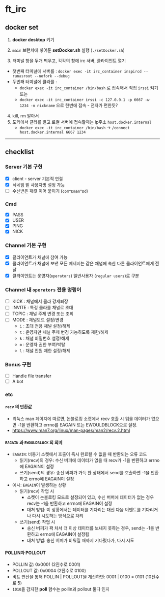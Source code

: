 # ft_irc

## docker set

1. **docker desktop** 키기

2. `main` 브런치에 넣어둔 **setDocker.sh** 실행 (`./setDocker.sh`)

3. 터미널 창을 두개 띄우고, 각각의 창에 irc 서버, 클라이언트 열기
- 첫번째 터미널에 서버를 : `docker exec -it irc_container inspircd --runasroot --nofork --debug`
- 두번째 터미널에 클라를 :
	- `docker exec -it irc_container /bin/bash` 로 접속해서 직접 `irssi` 켜기 또는  
	- `docker exec -it irc_container irssi -c 127.0.0.1 -p 6667 -w 1234 -n nickname` 으로 한번에 접속 - 전자가 편한듯? 
4. kill, rm 알아서
5. 도커에서 클라를 열고 로컬 서버에 접속할때는 ip주소 `host.docker.internal`
	- `docker exec -it irc_container /bin/bash` -> `/connect host.docker.internal 6667 1234`

__________

## checklist
### Server 기본 구현
- [x] client - server 기본적 연결
- [x] 닉네임 밑 사용자명 설정 가능
- [ ] 수신받은 패킷 이어 붙이기 (`com^Dman^Dd`)

### Cmd
- [x] PASS
- [x] USER
- [x] PING
- [x] NICK

### Channel 기본 구현
- [x] 클라이언트가 채널에 참여 가능
- [x] 클라이언트가 채널에 보낸 모든 메세지는 같은 채널에 속한 다른 클라이언트에게 전달
- [x] 클라이언트는 운영자(`operators`) 일반사용자 (`regular users`)로 구분

### Channel 내 `operators` 전용 명령어
- [ ] KICK : 채널에서 클라 강제퇴장
- [ ] INVITE : 특정 클라를 채널로 초대
- [ ] TOPIC : 채널 주제 변경 또는 조회
- [ ] MODE : 채널모드 설정/변경
	- `i` : 초대 전용 채널 설정/해제
	- `t` : 운영자만 채널 주제 변경 가능하도록 제한/해제
	- `k` : 채널 비밀번호 설정/해제
	- `o` : 운영자 권한 부여/박탈
	- `l` : 채널 인원 제한 설정/해제

### Bonus 구현
- [ ] Handle file transfer
- [ ] A bot

### etc

#### `recv` 의 반환값
- 리눅스 man 페이지에 따르면, 논블로킹 소켓에서 recv 호출 시 읽을 데이터가 없으면 -1을 반환하고 errno를 EAGAIN 또는 EWOULDBLOCK으로 설정.
- https://www.man7.org/linux/man-pages/man2/recv.2.html

#### `EAGAIN` 과 `EWOULDBLOCK` 의 의미
- `EAGAIN`: 비동기 소켓에서 호출이 즉시 완료될 수 없을 때 반환되는 오류 코드
	- 읽기(recv)의 경우: 수신 버퍼에 데이터가 없을 때 recv가 -1을 반환하고 errno에 EAGAIN이 설정
	- 쓰기(send)의 경우: 송신 버퍼가 가득 찬 상태에서 send를 호출하면 -1을 반환하고 errno에 EAGAIN이 설정
- 예시: `EAGAIN`이 발생하는 상황
	- 읽기(recv) 작업 시
		- 소켓이 논블로킹 모드로 설정되어 있고, 수신 버퍼에 데이터가 없는 경우 recv는 -1을 반환하고 errno에 EAGAIN이 설정
		- 대처 방법: 이 상황에서는 데이터를 기다리는 대신 다음 이벤트를 기다리거나 다시 시도하는 방식으로 처리
	- 쓰기(send) 작업 시
		- 송신 버퍼가 꽉 차서 더 이상 데이터를 보내지 못하는 경우, send는 -1을 반환하고 errno에 EAGAIN이 설정됩
		- 대처 방법: 송신 버퍼가 비워질 때까지 기다렸다가, 다시 시도

#### POLLIN과 POLLOUT
- POLLIN 값: 0x0001 (2진수로 0001)
- POLLOUT 값: 0x0004 (2진수로 0100)
- 비트 연산을 통해 POLLIN | POLLOUT을 계산하면: 0001 | 0100 = 0101 (10진수로 5)
- `1010`을 감지한 **poll** 함수는  pollin과 pollout 둘다 인지